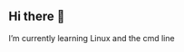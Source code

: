 ## Hi there 👋
I’m currently learning Linux and the cmd line
<!--
**BryCoy/BryCoy** is a ✨ _special_ ✨ repository because its `README.md` (this file) appears on your GitHub profile.

-->

